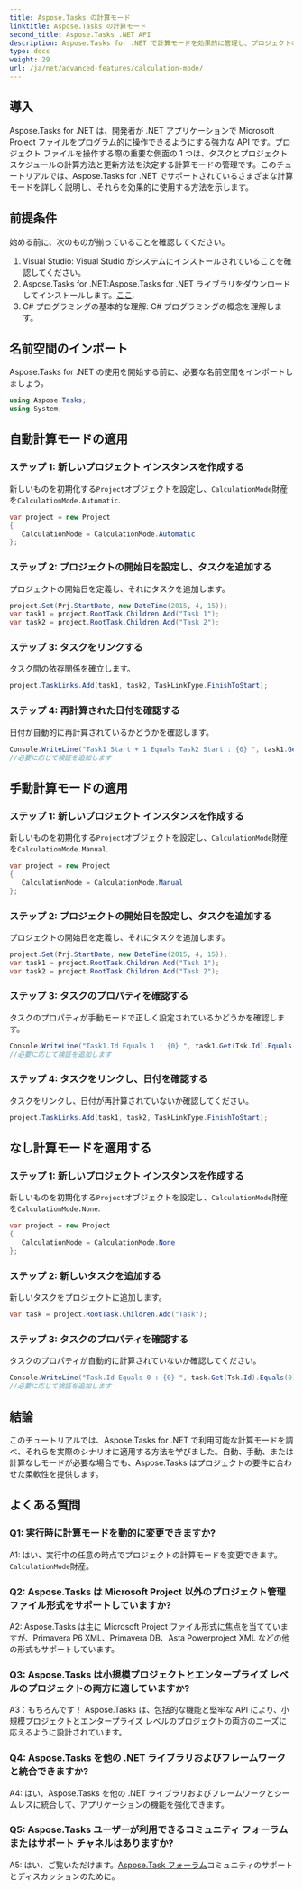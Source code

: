 ```yaml
---
title: Aspose.Tasks の計算モード
linktitle: Aspose.Tasks の計算モード
second_title: Aspose.Tasks .NET API
description: Aspose.Tasks for .NET で計算モードを効果的に管理し、プロジェクトのスケジュールとタスクの依存関係を合理化する方法を学びます。
type: docs
weight: 29
url: /ja/net/advanced-features/calculation-mode/
---
```

## 導入

Aspose.Tasks for .NET は、開発者が .NET アプリケーションで Microsoft Project ファイルをプログラム的に操作できるようにする強力な API です。プロジェクト ファイルを操作する際の重要な側面の 1 つは、タスクとプロジェクト スケジュールの計算方法と更新方法を決定する計算モードの管理です。このチュートリアルでは、Aspose.Tasks for .NET でサポートされているさまざまな計算モードを詳しく説明し、それらを効果的に使用する方法を示します。

## 前提条件

始める前に、次のものが揃っていることを確認してください。

1. Visual Studio: Visual Studio がシステムにインストールされていることを確認してください。
2.  Aspose.Tasks for .NET:Aspose.Tasks for .NET ライブラリをダウンロードしてインストールします。[ここ](https://releases.aspose.com/tasks/net/).
3. C# プログラミングの基本的な理解: C# プログラミングの概念を理解します。

## 名前空間のインポート

Aspose.Tasks for .NET の使用を開始する前に、必要な名前空間をインポートしましょう。

```csharp
using Aspose.Tasks;
using System;


```

## 自動計算モードの適用

### ステップ 1: 新しいプロジェクト インスタンスを作成する

新しいものを初期化する`Project`オブジェクトを設定し、`CalculationMode`財産を`CalculationMode.Automatic`.

```csharp
var project = new Project
{
   CalculationMode = CalculationMode.Automatic
};
```

### ステップ 2: プロジェクトの開始日を設定し、タスクを追加する

プロジェクトの開始日を定義し、それにタスクを追加します。

```csharp
project.Set(Prj.StartDate, new DateTime(2015, 4, 15));
var task1 = project.RootTask.Children.Add("Task 1");
var task2 = project.RootTask.Children.Add("Task 2");
```

### ステップ 3: タスクをリンクする

タスク間の依存関係を確立します。

```csharp
project.TaskLinks.Add(task1, task2, TaskLinkType.FinishToStart);
```

### ステップ 4: 再計算された日付を確認する

日付が自動的に再計算されているかどうかを確認します。

```csharp
Console.WriteLine("Task1 Start + 1 Equals Task2 Start : {0} ", task1.Get(Tsk.Start).AddDays(1).Equals(task2.Get(Tsk.Start)));
//必要に応じて検証を追加します
```

## 手動計算モードの適用

### ステップ 1: 新しいプロジェクト インスタンスを作成する

新しいものを初期化する`Project`オブジェクトを設定し、`CalculationMode`財産を`CalculationMode.Manual`.

```csharp
var project = new Project
{
   CalculationMode = CalculationMode.Manual
};
```

### ステップ 2: プロジェクトの開始日を設定し、タスクを追加する

プロジェクトの開始日を定義し、それにタスクを追加します。

```csharp
project.Set(Prj.StartDate, new DateTime(2015, 4, 15));
var task1 = project.RootTask.Children.Add("Task 1");
var task2 = project.RootTask.Children.Add("Task 2");
```

### ステップ 3: タスクのプロパティを確認する

タスクのプロパティが手動モードで正しく設定されているかどうかを確認します。

```csharp
Console.WriteLine("Task1.Id Equals 1 : {0} ", task1.Get(Tsk.Id).Equals(1));
//必要に応じて検証を追加します
```

### ステップ 4: タスクをリンクし、日付を確認する

タスクをリンクし、日付が再計算されていないか確認してください。

```csharp
project.TaskLinks.Add(task1, task2, TaskLinkType.FinishToStart);
```

## なし計算モードを適用する

### ステップ 1: 新しいプロジェクト インスタンスを作成する

新しいものを初期化する`Project`オブジェクトを設定し、`CalculationMode`財産を`CalculationMode.None`.

```csharp
var project = new Project
{
   CalculationMode = CalculationMode.None
};
```

### ステップ 2: 新しいタスクを追加する

新しいタスクをプロジェクトに追加します。

```csharp
var task = project.RootTask.Children.Add("Task");
```

### ステップ 3: タスクのプロパティを確認する

タスクのプロパティが自動的に計算されていないか確認してください。

```csharp
Console.WriteLine("Task.Id Equals 0 : {0} ", task.Get(Tsk.Id).Equals(0));
//必要に応じて検証を追加します
```

## 結論

このチュートリアルでは、Aspose.Tasks for .NET で利用可能な計算モードを調べ、それらを実際のシナリオに適用する方法を学びました。自動、手動、または計算なしモードが必要な場合でも、Aspose.Tasks はプロジェクトの要件に合わせた柔軟性を提供します。

## よくある質問

### Q1: 実行時に計算モードを動的に変更できますか?

A1: はい、実行中の任意の時点でプロジェクトの計算モードを変更できます。`CalculationMode`財産。

### Q2: Aspose.Tasks は Microsoft Project 以外のプロジェクト管理ファイル形式をサポートしていますか?

A2: Aspose.Tasks は主に Microsoft Project ファイル形式に焦点を当てていますが、Primavera P6 XML、Primavera DB、Asta Powerproject XML などの他の形式もサポートしています。

### Q3: Aspose.Tasks は小規模プロジェクトとエンタープライズ レベルのプロジェクトの両方に適していますか?

A3：もちろんです！ Aspose.Tasks は、包括的な機能と堅牢な API により、小規模プロジェクトとエンタープライズ レベルのプロジェクトの両方のニーズに応えるように設計されています。

### Q4: Aspose.Tasks を他の .NET ライブラリおよびフレームワークと統合できますか?

A4: はい、Aspose.Tasks を他の .NET ライブラリおよびフレームワークとシームレスに統合して、アプリケーションの機能を強化できます。

### Q5: Aspose.Tasks ユーザーが利用できるコミュニティ フォーラムまたはサポート チャネルはありますか?

 A5: はい、ご覧いただけます。[Aspose.Task フォーラム](https://forum.aspose.com/c/tasks/15)コミュニティのサポートとディスカッションのために。